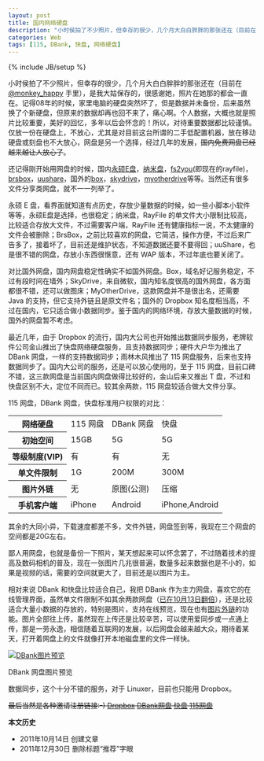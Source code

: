 ```yaml
---
layout: post
title: 国内网络硬盘
description: "小时侯拍了不少照片，但幸存的很少，几个月大白白胖胖的那张还在（目前在 @monkey_happy 手里），是我大姑保存的，很感谢她，照片在她那的都会一直在。记得08年的时候，家里电脑的硬盘突然坏了，但是数据并未备份，后来虽然换了个新硬盘，但原来的数据却再也回不来了，痛心啊。"
categories: Web
tags: [115, DBank, 快盘, 网络硬盘]
---
```

{% include JB/setup %}

小时侯拍了不少照片，但幸存的很少，几个月大白白胖胖的那张还在（目前在 [@monkey_happy](http://weibo.com/1829434337) 手里），是我大姑保存的，很感谢她，照片在她那的都会一直在。记得08年的时候，家里电脑的硬盘突然坏了，但是数据并未备份，后来虽然换了个新硬盘，但原来的数据却再也回不来了，痛心啊。个人数据，大概也就是照片比较重要，美好的回忆，多年以后会怀念的！所以，对待重要数据都比较谨慎。仅放一份在硬盘上，不放心，尤其是对目前这台所谓的二手低配置机器，放在移动硬盘或刻盘也不大放心，网盘是另一个选择，经过几年的发展，<del>国内免费网盘已经越来越让人放心了</del>。

还记得刚开始用网盘的时候，国内[永硕E盘](http://www.ys168.com/)，[纳米盘](http://www.namipan.com/)，[fs2you](http://www.rayfile.com/zh-cn/)(即现在的rayfile)，[brsbox](http://www.brsbox.com/)，[uushare](http://www.uudisc.com/)，国外的[box](http://box.net/)，[skydrive](http://skydrive.live.com/)，[myotherdrive](http://www.myotherdrive.com/)等等。当然还有很多文件分享类网盘，就不一一列举了。

永硕 E 盘，看界面就知道有点历史，存放少量数据的时候，如一些小脚本小软件等等，永硕E盘是选择，也很稳定；纳米盘，RayFile 的单文件大小限制比较高，比较适合存放大文件，不过需要客户端，RayFile 还有健康指标一说，不太健康的文件会被删除；BrsBox，之前比较喜欢的网盘，它简洁，操作方便，不过后来广告多了，接着坏了，目前还是维护状态，不知道数据还要不要得回；uuShare，也是很不错的网盘，存放小东西很惬意，还有 WAP 版本，不过年底也要关闭了。

对比国外网盘，国内网盘稳定性确实不如国外网盘。Box，域名好记服务稳定，不过有段时间在墙外；SkyDrive，来自微软，国内知名度很高的国外网盘，各方面都很不错，还可以做图床；MyOtherDrive，这款网盘并不是很出名，还需要 Java 的支持，但它支持外链且是原文件名；国外的 Dropbox 知名度相当高，不过在国内，它只适合做小数据同步。鉴于国内的网络环境，存放大量数据的时候，国外的网盘暂不考虑。

最近几年，由于 Dropbox 的流行，国内大公司也开始推出数据同步服务，老牌软件公司金山推出了快盘网络硬盘服务，且支持数据同步；硬件大户华为推出了 DBank 网盘，一样的支持数据同步；雨林木风推出了 115 网盘服务，后来也支持数据同步了。国内大公司的服务，还是可以放心使用的，至于 115 网盘，目前口碑不错，这三款网盘是当前国内网盘做得比较好的，金山后来又推出 T 盘，不过和快盘区别不大，定位不同而已。较其余两款，115 网盘较适合做大文件分享。

115 网盘，DBank 网盘，快盘标准用户权限的对比：

<center><table id="tabulation">
<tr>
  <th>网络硬盘</th>
  <td>115 网盘</td>
  <td>DBank 网盘</td>
  <td>快盘</td>
</tr>
<tr>
  <th>初始空间</th>
  <td>15GB</td>
  <td>5G</td>
  <td>5G</td>
</tr>
<tr>
  <th>等级制度(VIP)</th>
  <td>有</td>
  <td>有</td>
  <td>无</td>
</tr>
<tr>
  <th>单文件限制</th>
  <td>1G</td>
  <td>200M</td>
  <td>300M</td>
</tr>
<tr>
  <th>图片外链</th>
  <td>无</td>
  <td>原图(公测)</td>
  <td>压缩</td>
</tr>
<tr>
  <th>手机客户端</th>
  <td>iPhone</td>
  <td>Android</td>
  <td>iPhone,Android</td>
</tr>
</table></center>

其余的大同小异，下载速度都差不多，文件外链，网盘签到等，我现在三个网盘的空间都是20G左右。

鄙人用网盘，也就是备份一下照片，某天想起来可以怀念罢了，不过随着技术的提高及数码相机的普及，现在一张图片几兆很普遍，数量多起来数据也是不小的，如果是视频的话，需要的空间就更大了，目前还是以图片为主。

相对来说 DBank 和快盘比较适合自己，我把 DBank 作为主力网盘，喜欢它的在线管理界面，虽然单文件限制不如其余两款网盘（[已在10月13日翻倍](http://bbs.dbank.com/viewthread.php?tid=44218)），还是比较适合大量小数据的存放的，特别是图片，支持在线预览，现在也有[图片外链](http://bbs.dbank.com/viewthread.php?tid=43637)的功能。图片全部往上传，虽然现在上传还是比较辛苦，可以使用爱同步或一点通上传，那是一劳永逸，相信随着互联网的发展，以后网盘会越来越大众，期待着某天，打开着网盘上的文件就像打开本地磁盘里的文件一样快。

[![DBank图片预览](http://i951.photobucket.com/albums/ad353/Fooleap/Blog/Fooleap/dbank-view.png)](http://i951.photobucket.com/albums/ad353/Fooleap/Blog/Fooleap/dbank-view.png)

DBank 网盘图片预览

数据同步，这个十分不错的服务，对于 Linuxer，目前也只能用 Dropbox。

<del>最后当然是各种邀请注册链接:-) [Dropbox](http://db.tt/3B0l7iB) [DBank网盘](http://www.dbank.com/inviter/439421) [快盘](http://www.kuaipan.cn/register/?invite=ni0g4k) [115网盘](http://115.com/invite/59b14)</del>

**本文历史**

* 2011年10月14日  创建文章
* 2011年12月30日  删除标题“推荐”字眼
